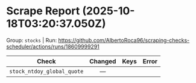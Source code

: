 # Scrape Report (2025-10-18T03:20:37.050Z)

Group: `stocks`  |  Run: https://github.com/AlbertoRoca96/scraping-checks-scheduler/actions/runs/18609999291

| Check | Changed | Keys | Error |
|---|:---:|:--|:--|
| `stock_ntdoy_global_quote` | — |  |  |
